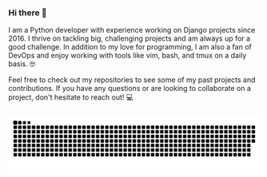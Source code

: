 ### Hi there 👋

I am a Python developer with experience working on Django projects since 2016. I thrive on tackling big, challenging projects and am always up for a good challenge. In addition to my love for programming, I am also a fan of DevOps and enjoy working with tools like vim, bash, and tmux on a daily basis. :nerd_face: 

Feel free to check out my repositories to see some of my past projects and contributions. If you have any questions or are looking to collaborate on a project, don't hesitate to reach out! 💻

###

<img src="https://raw.githubusercontent.com/dmmeteo/dmmeteo/output/snake.svg" alt="Snake animation" />

###

<!--
**dmmeteo/dmmeteo** is a ✨ _special_ ✨ repository because its `README.md` (this file) appears on your GitHub profile.

Here are some ideas to get you started:

- 🔭 I’m currently working on ...
- 🌱 I’m currently learning ...
- 👯 I’m looking to collaborate on ...
- 🤔 I’m looking for help with ...
- 💬 Ask me about ...
- 📫 How to reach me: ...
- 😄 Pronouns: ...
- ⚡ Fun fact: ...
-->
